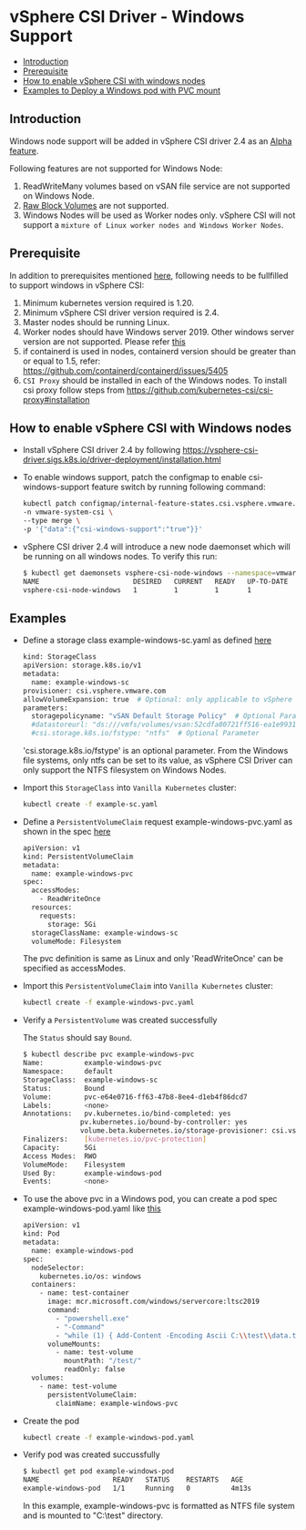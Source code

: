<!-- markdownlint-disable MD033 -->
<!-- markdownlint-disable MD034 -->
# vSphere CSI Driver - Windows Support

- [Introduction](#introduction)
- [Prerequisite](#prereq)
- [How to enable vSphere CSI with windows nodes](#how-to-enable-vsphere-csi-win)
- [Examples to Deploy a Windows pod with PVC mount](#examples)

## Introduction <a id="introduction"></a>

Windows node support will be added in vSphere CSI driver 2.4 as an [Alpha feature](https://vsphere-csi-driver.sigs.k8s.io/supported_features_matrix.html#alpha).

Following features are not supported for Windows Node:

1. ReadWriteMany volumes based on vSAN file service are not supported on Windows Node.
2. [Raw Block Volumes](https://kubernetes.io/docs/concepts/storage/persistent-volumes/#raw-block-volume-support) are not supported.
3. Windows Nodes will be used as Worker nodes only. vSphere CSI will not support a `mixture of Linux worker nodes and Windows Worker Nodes`.

## Prerequisite <a id="prereq"></a>

In addition to prerequisites mentioned [here](https://vsphere-csi-driver.sigs.k8s.io/driver-deployment/prerequisites.html), following needs to be fullfilled to support windows in vSphere CSI:

1. Minimum kubernetes version required is 1.20.
2. Minimum vSphere CSI driver version required is 2.4.
3. Master nodes should be running Linux.
4. Worker nodes should have Windows server 2019. Other windows server version are not supported. Please refer [this](https://kubernetes.io/docs/tasks/administer-cluster/kubeadm/adding-windows-nodes/)
5. if containerd is used in nodes, containerd version should be greater than or equal to 1.5, refer: https://github.com/containerd/containerd/issues/5405
6. `CSI Proxy` should be installed in each of the Windows nodes. To install csi proxy follow steps from https://github.com/kubernetes-csi/csi-proxy#installation

## How to enable vSphere CSI with Windows nodes <a id="how-to-enable-vsphere-csi-win"></a>

- Install vSphere CSI driver 2.4 by following https://vsphere-csi-driver.sigs.k8s.io/driver-deployment/installation.html
- To enable windows support, patch the configmap to enable csi-windows-support feature switch by running following command:
  
  ```bash
  kubectl patch configmap/internal-feature-states.csi.vsphere.vmware.com \
  -n vmware-system-csi \
  --type merge \
  -p '{"data":{"csi-windows-support":"true"}}'
  ```

- vSphere CSI driver 2.4 will introduce a new node daemonset which will be running on all windows nodes. To verify this run:

  ```bash
  $ kubectl get daemonsets vsphere-csi-node-windows --namespace=vmware-system-csi
  NAME                       DESIRED   CURRENT   READY   UP-TO-DATE   AVAILABLE   NODE SELECTOR              AGE
  vsphere-csi-node-windows   1         1         1       1            1           kubernetes.io/os=windows   7m10s
  ```

## Examples <a id="examples"></a>

- Define a storage class example-windows-sc.yaml as defined [here](https://raw.githubusercontent.com/kubernetes-sigs/vsphere-csi-driver/master/example/vanilla-k8s-RWO-filesystem-volumes/example-windows-sc.yaml)

  ```bash
  kind: StorageClass
  apiVersion: storage.k8s.io/v1
  metadata:
    name: example-windows-sc
  provisioner: csi.vsphere.vmware.com
  allowVolumeExpansion: true  # Optional: only applicable to vSphere 7.0U1 and above
  parameters:
    storagepolicyname: "vSAN Default Storage Policy"  # Optional Parameter
    #datastoreurl: "ds:///vmfs/volumes/vsan:52cdfa80721ff516-ea1e993113acfc77/"  # Optional Parameter
    #csi.storage.k8s.io/fstype: "ntfs"  # Optional Parameter
  ```

  'csi.storage.k8s.io/fstype' is an optional parameter. From the Windows file systems, only ntfs can be set to its value, as vSphere CSI Driver can only support the NTFS filesystem on Windows Nodes.
  
- Import this `StorageClass` into `Vanilla Kubernetes` cluster:
  
  ```bash
  kubectl create -f example-sc.yaml
  ```

- Define a `PersistentVolumeClaim` request example-windows-pvc.yaml as shown in the spec [here](https://raw.githubusercontent.com/kubernetes-sigs/vsphere-csi-driver/master/example/vanilla-k8s-RWO-filesystem-volumes/example-windows-pvc.yaml)
  
  ```bash
  apiVersion: v1
  kind: PersistentVolumeClaim
  metadata:
    name: example-windows-pvc
  spec:
    accessModes:
      - ReadWriteOnce
    resources:
      requests:
        storage: 5Gi
    storageClassName: example-windows-sc
    volumeMode: Filesystem
  ```
  
  The pvc definition is same as Linux and only 'ReadWriteOnce' can be specified as accessModes.

- Import this `PersistentVolumeClaim` into `Vanilla Kubernetes` cluster:

    ```bash
    kubectl create -f example-windows-pvc.yaml
    ```

- Verify a `PersistentVolume` was created successfully
  
  The `Status` should say `Bound`.
  
  ```bash
  $ kubectl describe pvc example-windows-pvc
  Name:          example-windows-pvc
  Namespace:     default
  StorageClass:  example-windows-sc
  Status:        Bound
  Volume:        pvc-e64e0716-ff63-47b8-8ee4-d1eb4f86dcd7
  Labels:        <none>
  Annotations:   pv.kubernetes.io/bind-completed: yes
                pv.kubernetes.io/bound-by-controller: yes
                volume.beta.kubernetes.io/storage-provisioner: csi.vsphere.vmware.com
  Finalizers:    [kubernetes.io/pvc-protection]
  Capacity:      5Gi
  Access Modes:  RWO
  VolumeMode:    Filesystem
  Used By:       example-windows-pod
  Events:        <none>
  ```

- To use the above pvc in a Windows pod, you can create a pod spec example-windows-pod.yaml like [this](https://raw.githubusercontent.com/kubernetes-sigs/vsphere-csi-driver/master/example/vanilla-k8s-RWO-filesystem-volumes/example-windows-pod.yaml)
  
  ```bash
  apiVersion: v1
  kind: Pod
  metadata:
    name: example-windows-pod
  spec:
    nodeSelector:
      kubernetes.io/os: windows
    containers:
      - name: test-container
        image: mcr.microsoft.com/windows/servercore:ltsc2019
        command:
          - "powershell.exe"
          - "-Command"
          - "while (1) { Add-Content -Encoding Ascii C:\\test\\data.txt $(Get-Date -Format u); sleep 1 }"
        volumeMounts:
          - name: test-volume
            mountPath: "/test/"
            readOnly: false
    volumes:
      - name: test-volume
        persistentVolumeClaim:
          claimName: example-windows-pvc
  ```

- Create the pod
  
  ```bash
  kubectl create -f example-windows-pod.yaml
  ```

- Verify pod was created succussfully
  
  ```bash
  $ kubectl get pod example-windows-pod
  NAME                  READY   STATUS    RESTARTS   AGE
  example-windows-pod   1/1     Running   0          4m13s
  ```
  
  In this example, example-windows-pvc is formatted as NTFS file system and is mounted to "C:\\test" directory.
